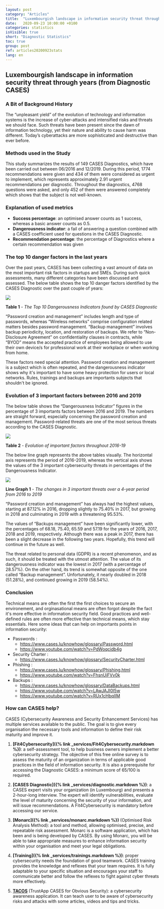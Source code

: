 ```yaml
---
layout: post
category: "Articles"
title:  "Luxembourgish landscape in information security threat through years"
date:   2020-09-23 10:00:00 +0100
categories: statistics
isVisible: true
short: "Diagnostic Statistics"
toc: true
group: post
ref: articles20200923stats
lang: en
---
```


## Luxembourgish landscape in information security threat through years (from Diagnostic CASES)

### A Bit of Background History

The “unpleasant yield” of the evolution of technology and information systems is the increase of cyber-attacks and intensified risks and threats we should face. Such threats have been present since the dawn of information technology, yet their nature and ability to cause harm was different. Today’s cyberattacks are more sophisticated and destructive than ever before.

### Methods used in the Study

This study summarizes the results of 149 CASES Diagnostics, which have been carried out between 06/2016 and 12/2019. During this period, 1774 recommendations were given and 434 of them were considered as urgent to implement, which represents approximately 2.91 urgent recommendations per diagnostic. Throughout the diagnostics, 4768 questions were asked, and only 452 of them were answered completely which shows that the subject is not well-known.

### Explanation of used metrics

* __Success percentage__: 	an optimised answer counts as 1 success, whereas a basic answer counts as 0.5.
* __Dangerousness indicator__: 	a fail of answering a question combined with a CASES coefficient used for questions in the CASES Diagnostic.
* __Recommendation percentage__: the percentage of Diagnostics where a certain recommendation was given

### The top 10 danger factors in the last years

Over the past years, CASES has been collecting a vast amount of data on the most important risk factors in startups and SMEs. During such quick assessments, many different categories have been discussed and assessed. The below table shows the top 10 danger factors identified by the CASES Diagnostic over the past couple of years:

<img src="{% link assets/img/2020/TabDiagnosticStats.png %}" style="max-width: 100%;" />
			
**Table 1** - *The Top 10 Dangerousness Indicators found by CASES Diagnostic*

“Password creation and management” includes length and type of passwords, whereas “Wireless networks” comprise configuration related matters besides password management. “Backup management” involves backup periodicity, location, and restoration of backups. We refer to “Non-Disclosure Agreement” on confidentiality clauses in contracts, while “BYOD” means the accepted practice of employees being allowed to use their own device/s for professional work at their workplace or when working from home.

These factors need special attention. Password creation and management is a subject which is often repeated, and the dangerousness indicator shows why it's important to have some heavy protection for users or local networks. Rules, trainings and backups are importants subjects that shouldn't be ignored. 

### Evolution of 3 important factors between 2016 and 2019

The below table shows the “Dangerousness Indicator” figures in the percentage of 3 importants factors between 2016 and 2019. The numbers are straight forward, especially concerning the password creation and management. Password-related threats are one of the most serious threats according to the CASES Diagnostic.

<img src="{% link assets/img/2020/TabDiagnosticStats_2.png %}" style="max-width: 100%;" />

**Table 2** - *Evolution of important factors throughout 2016-19*

The below line graph represents the above tables visually. The horizontal axis represents the period of 2016-2019, whereas the vertical axis shows the values of the 3 important cybersecurity threats in percentages of the Dangerousness Indicator. 

<img src="{% link assets/img/2020/GraphDiagnosticStats.png %}" style="max-width: 100%;" />

**Line Graph 1** - *The changes in  3 important threats over a 4-year period from 2016 to 2019*

“Password creation and management” has always had the highest values, starting at 87.12% in 2016, dropping slightly to 75.40% in 2017, but growing in 2018 and culminating in 2019 with a threatening 95.53%.

The values of “Backups management” have been significantly lower, with the percentages of 68.18, 75.40, 65.59 and 57.19 for the years of 2016, 2017, 2018 and 2019, respectively. Although there was a peak in 2017, there has been a slight decrease in the following two years. Hopefully, this trend will continue in the future as well.

The threat related to personal data (GDPR) is a recent phenomenon, and as such, it should be treated with the utmost attention. The value of its dangerousness indicator was the lowest in 2017 (with a percentage of 28.57%). On the other hand, its trend is somewhat opposite of the one called “Backup management”. Unfortunately, it nearly doubled in 2018 (51.28%), and continued growing in 2019 (58.54%).

### Conclusion

Technical means are often the first the first choices to secure an environement, and orginasational means are often forgot despite the fact it's more effective in information security field. Good practices and well-defined rules are often more effective than technical means, which stay essentials. Here some ideas that can help on importants points in information security:

- Passwords : 
	- https://www.cases.lu/knowhow/glossary/Password.html
	- https://www.youtube.com/watch?v=PdWoqcidb4g
- Security Charter : 
	- https://www.cases.lu/knowhow/glossary/SecurityCharter.html
- Phishing :
	- https://www.cases.lu/knowhow/glossary/Phishing.html
	- https://www.youtube.com/watch?v=FhsnUiFVv0k
- Backups : 
	- https://www.cases.lu/knowhow/glossary/DataBackups.html
	- https://www.youtube.com/watch?v=LAwJAJI0I5w
	- https://www.youtube.com/watch?v=RUx1cHbqIIM

### How can CASES help?

CASES (Cybersecurity Awareness and Security Enhancement Services) has multiple services available to the public. The goal is to give every organisation the necessary tools and information to define their risk maturity and improve it.

1.	**[Fit4Cybersecurity]({% link _services/Fit4Cybersecurity.markdown %})**: a self-assessment tool, to help business owners implement a better cybersecurity strategy. The objective of this free online survey is to assess the maturity of an organization in terms of applicable good practices in the field of information security. It is also a prerequisite for accessing the Diagnostic CASES: a minimum score of 65/100 is required.

2.	**[CASES Diagnostic]({% link _services/diagnostic.markdown %})**: a CASES expert visits your organization (in Luxembourg) and presents a 2-hour-long interview. The expert will identify vulnerabilities, evaluate the level of maturity concerning the security of your information, and will issue recommendations. A Fit4Cybersecurity is mandatory before accessing our service.

3.	**[Monarc]({% link _services/monarc.markdown %})** (Optimised Risk Analysis Method): a tool and method, allowing optimised, precise, and repeatable risk assessment. Monarc is a software application, which has been and is being developed by CASES. By using Monarc, you will be able to take appropriate measures to enhance information security within your organisation and meet your legal obligations.

4.	**[Training]({% link _services/trainings.markdown %})**: proper cybersecurity needs the foundation of good teamwork. CASES training provides the knowledge and reflexes that your team requires. It is fully adaptable to your specific situation and encourages your staff to communicate better and follow the reflexes to fight against cyber threats more effectively.

5.	**[TACOS](https://tacos.cases.lu/)** (TrustApp CASES for Obvious Security): a cybersecurity awareness application. It can teach user to be aware of cybersecurity risks and attacks with some articles, videos and tips and tricks.
